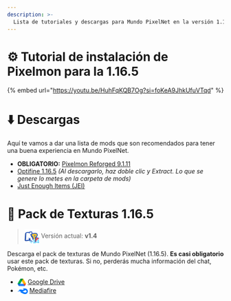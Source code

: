 ```yaml
---
description: >-
  Lista de tutoriales y descargas para Mundo PixelNet en la versión 1.16.5 de Minecraft
---
```


# ⚙️ Tutorial de instalación de Pixelmon para la 1.16.5

{% embed url="https://youtu.be/HuhFqKQB7Og?si=foKeA9JhkUfuVTqd" %}

# ⬇️ Descargas
Aquí te vamos a dar una lista de mods que son recomendados para tener una buena experiencia en Mundo PixelNet.

- **OBLIGATORIO:** [Pixelmon Reforged 9.1.11](https://adfoc.us/serve/?id=249378102703598)
- [Optifine 1.16.5](https://optifine.net/adloadx?f=OptiFine_1.16.5_HD_U_G8.jar) *(Al descargarlo, haz doble clic y Extract. Lo que se genere lo metes en la carpeta de mods)*
- [Just Enough Items (JEI)](https://www.curseforge.com/minecraft/mc-mods/jei/files/4371666)

# 📂 Pack de Texturas 1.16.5
> <img src="../images/logos/MPN-logoPackEscarlata-v1dot4.png" height="35em" align="center"> Versión actual: **v1.4**

Descarga el pack de texturas de Mundo PixelNet (1.16.5). **Es casi obligatorio** usar este pack de texturas. Si no, perderás mucha información del chat, Pokémon, etc.

- <img src="../images/logos/google_drive.png" height="20em" align="center"> [Google Drive](https://drive.google.com/file/d/1QOwNEA2ktz_RzsguWTtZllH-s-u219yy/view?usp=drive_link)
- <img src="../images/logos/mediafire.png" height="13em" align="center"> [Mediafire](https://www.mediafire.com/file/oh7q3t8uatq5qkm/Mundo_Pixelnet_1.16.5_%5Bv1.4%5D.zip/file)
